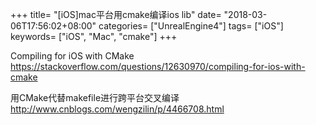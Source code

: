 +++
title= "[iOS]mac平台用cmake编译ios lib"
date= "2018-03-06T17:56:02+08:00"
categories= ["UnrealEngine4"]
tags= ["iOS"]
keywords= ["iOS", "Mac", "cmake"]
+++

Compiling for iOS with CMake  
https://stackoverflow.com/questions/12630970/compiling-for-ios-with-cmake

用CMake代替makefile进行跨平台交叉编译  
http://www.cnblogs.com/wengzilin/p/4466708.html

